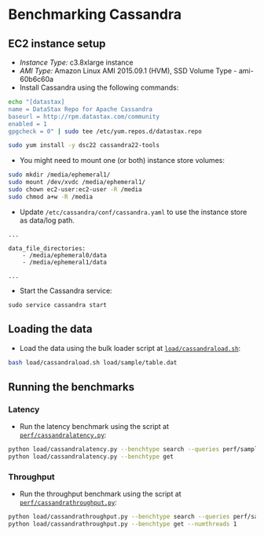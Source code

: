# Benchmarking Cassandra

## EC2 instance setup

* _Instance Type:_ c3.8xlarge instance
* _AMI Type:_ Amazon Linux AMI 2015.09.1 (HVM), SSD Volume Type - ami-60b6c60a
* Install Cassandra using the following commands:

```bash
echo "[datastax] 
name = DataStax Repo for Apache Cassandra
baseurl = http://rpm.datastax.com/community
enabled = 1
gpgcheck = 0" | sudo tee /etc/yum.repos.d/datastax.repo

sudo yum install -y dsc22 cassandra22-tools
```

* You might need to mount one (or both) instance store volumes:

```bash
sudo mkdir /media/ephemeral1/
sudo mount /dev/xvdc /media/ephemeral1/
sudo chown ec2-user:ec2-user -R /media
sudo chmod a+w -R /media
```

* Update `/etc/cassandra/conf/cassandra.yaml` to use the instance store as data/log path.

```
...

data_file_directories:
    - /media/ephemeral0/data
    - /media/ephemeral1/data

...

```

* Start the Cassandra service:

```
sudo service cassandra start
```

## Loading the data

* Load the data using the bulk loader script at [`load/cassandraload.sh`](load/cassandraload.sh):

```bash
bash load/cassandraload.sh load/sample/table.dat
```

## Running the benchmarks

### Latency

* Run the latency benchmark using the script at [`perf/cassandralatency.py`](perf/cassandralatency.py):

```bash
python load/cassandralatency.py --benchtype search --queries perf/sample/queries
python load/cassandralatency.py --benchtype get
```

### Throughput

* Run the throughput benchmark using the script at [`perf/cassandrathroughput.py`](perf/cassandrathroughput.py):

```bash
python load/cassandrathroughput.py --benchtype search --queries perf/sample/queries --numthreads 1
python load/cassandrathroughput.py --benchtype get --numthreads 1
```
